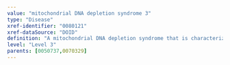 ```yaml
---
value: "mitochondrial DNA depletion syndrome 3"
type: "Disease"
xref-identifier: "0080121"
xref-dataSource: "DOID"
definition: "A mitochondrial DNA depletion syndrome that is characterized by onset in infancy of progressive liver failure and neurologic abnormalities, hypoglycemia, and increased lactate in body fluids, and has_material_basis_in autosomal recessive inheritance of homozygous or compound heterozygous mutation in the deoxyguanosine kinase gene on chromosome 2p13."
level: "Level 3"
parents: [0050737,0070329]
---
```

